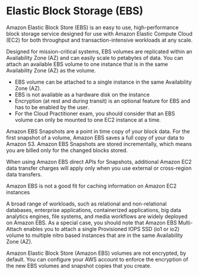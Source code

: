 # Elastic Block Storage (EBS)

Amazon Elastic Block Store (EBS) is an easy to use, high-performance block storage service designed for use with Amazon Elastic Compute Cloud (EC2) for both throughput and transaction-intensive workloads at any scale.

Designed for mission-critical systems, EBS volumes are replicated within an Availability Zone (AZ) and can easily scale to petabytes of data. You can attach an available EBS volume to one instance that is in the same Availability Zone (AZ) as the volume.

- EBS volume can be attached to a single instance in the same Availability Zone (AZ).
- EBS is not available as a hardware disk on the instance
- Encryption (at rest and during transit) is an optional feature for EBS and has to be enabled by the user.
- For the Cloud Practitioner exam, you should consider that an EBS volume can only be mounted to one EC2 instance at a time.

Amazon EBS Snapshots are a point in time copy of your block data. For the first snapshot of a volume, Amazon EBS saves a full copy of your data to Amazon S3. Amazon EBS Snapshots are stored incrementally, which means you are billed only for the changed blocks stored.

When using Amazon EBS direct APIs for Snapshots, additional Amazon EC2 data transfer charges will apply only when you use external or cross-region data transfers.

Amazon EBS is not a good fit for caching information on Amazon EC2 instances

A broad range of workloads, such as relational and non-relational databases, enterprise applications, containerized applications, big data analytics engines, file systems, and media workflows are widely deployed on Amazon EBS. As a special case, you should note that Amazon EBS Multi-Attach enables you to attach a single Provisioned IOPS SSD (io1 or io2) volume to multiple nitro based instances that are in the same Availability Zone (AZ).

Amazon Elastic Block Store (Amazon EBS) volumes are not encrypted, by default. You can configure your AWS account to enforce the encryption of the new EBS volumes and snapshot copies that you create.
